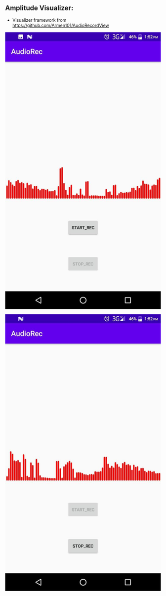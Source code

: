 ## Amplitude Visualizer:

- Visualizer framework from https://github.com/Armen101/AudioRecordView 


![](https://github.com/bayramcicek/mini-programs/blob/master/AudioRec/photo_2020-09-10_14-00-20.jpg)

![](https://github.com/bayramcicek/mini-programs/blob/master/AudioRec/photo_2020-09-10_14-00-22.jpg)
